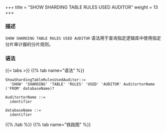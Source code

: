 +++
title = "SHOW SHARDING TABLE RULES USED AUDITOR"
weight = 13
+++

### 描述

`SHOW SHARDING TABLE RULES USED AUDITOR` 语法用于查询指定逻辑库中使用指定分片审计器的分片规则。

### 语法

{{< tabs >}}
{{% tab name="语法" %}}
```
ShowShardingTableRulesUsedAuditor::=
  'SHOW' 'SHARDING' 'TABLE' 'RULES' 'USED' 'AUDITOR' AuditortorName ('FROM' databaseName)?

AuditortorName ::=
  identifier

databaseName ::=
  identifier
```
{{% /tab %}}
{{% tab name="铁路图" %}}
<iframe frameborder="0" name="diagram" id="diagram" width="100%" height="100%"></iframe>
{{% /tab %}}
{{< /tabs >}}

### 补充说明

- 未指定 `databaseName` 时，默认是当前使用的 `DATABASE`。 如果也未使用 `DATABASE` 则会提示 `No database selected`。

### 返回值说明

| 列     | 说明          |
| ------| --------------|
| type  | 分片规则类型    |
| name  | 分片规则名称    |

### 示例

- 查询指定逻辑库中使用指定分片审计器的分片规则

```sql
SHOW SHARDING TABLE RULES USED AUDITOR sharding_key_required_auditor FROM sharding_db;
```

```sql
mysql> SHOW SHARDING TABLE RULES USED AUDITOR sharding_key_required_auditor FROM sharding_db;
+-------+---------+
| type  | name    |
+-------+---------+
| table | t_order |
+-------+---------+
1 row in set (0.00 sec)
```

- 查询当前逻辑库中使用指定分片审计器的分片规则

```sql
SHOW SHARDING TABLE RULES USED AUDITOR sharding_key_required_auditor;
```

```sql
mysql> SHOW SHARDING TABLE RULES USED AUDITOR sharding_key_required_auditor;
+-------+---------+
| type  | name    |
+-------+---------+
| table | t_order |
+-------+---------+
1 row in set (0.00 sec)
```

### 保留字

`SHOW`、`SHARDING`、`TABLE`、`RULES`、`USED`、`AUDITOR`、`FROM`

### 相关链接

- [保留字](/cn/reference/distsql/syntax/reserved-word/)

